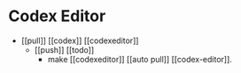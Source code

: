 # Codex Editor

- [[pull]] [[codex]] [[codexeditor]]
  - [[push]] [[todo]]
    - make [[codexeditor]] [[auto pull]] [[codex-editor]].


